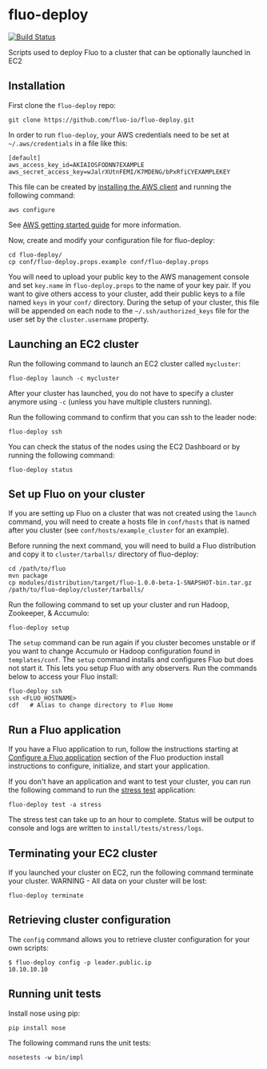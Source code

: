 fluo-deploy
===========

[![Build Status](https://travis-ci.org/fluo-io/fluo-deploy.svg?branch=master)](https://travis-ci.org/fluo-io/fluo-deploy)

Scripts used to deploy Fluo to a cluster that can be optionally launched in EC2

Installation
------------

First clone the `fluo-deploy` repo:
```
git clone https://github.com/fluo-io/fluo-deploy.git
```  

In order to run `fluo-deploy`, your AWS credentials need to be set at `~/.aws/credentials` in a file like this:
```
[default]
aws_access_key_id=AKIAIOSFODNN7EXAMPLE
aws_secret_access_key=wJalrXUtnFEMI/K7MDENG/bPxRfiCYEXAMPLEKEY
```

This file can be created by [installing the AWS client][1] and running the following command:
```
aws configure
```
See [AWS getting started guide][2] for more information.

Now, create and modify your configuration file for fluo-deploy:
```
cd fluo-deploy/
cp conf/fluo-deploy.props.example conf/fluo-deploy.props
```

You will need to upload your public key to the AWS management console and set `key.name` in `fluo-deploy.props`
to the name of your key pair.  If you want to give others access to your cluster, add their public keys to 
a file named `keys` in your `conf/` directory.  During the setup of your cluster, this file will be appended 
on each node to the `~/.ssh/authorized_keys` file for the user set by the `cluster.username` property.

Launching an EC2 cluster
------------------------

Run the following command to launch an EC2 cluster called `mycluster`:
```
fluo-deploy launch -c mycluster
```

After your cluster has launched, you do not have to specify a cluster anymore using `-c` (unless you have 
multiple clusters running).

Run the following command to confirm that you can ssh to the leader node:
```
fluo-deploy ssh
```

You can check the status of the nodes using the EC2 Dashboard or by running the following command:
```
fluo-deploy status
```

Set up Fluo on your cluster
---------------------------

If you are setting up Fluo on a cluster that was not created using the `launch` command, you will need to 
create a hosts file in `conf/hosts` that is named after you cluster (see `conf/hosts/example_cluster` for an example).

Before running the next command, you will need to build a Fluo distribution and copy it to `cluster/tarballs/` directory of
fluo-deploy:
```
cd /path/to/fluo
mvn package
cp modules/distribution/target/fluo-1.0.0-beta-1-SNAPSHOT-bin.tar.gz /path/to/fluo-deploy/cluster/tarballs/
```

Run the following command to set up your cluster and run Hadoop, Zookeeper, & Accumulo:
```
fluo-deploy setup
```

The `setup` command can be run again if you cluster becomes unstable or if you want to change Accumulo or Hadoop 
configuration found in `templates/conf`.  The `setup` command installs and configures Fluo but does not start it.
This lets you setup Fluo with any observers.  Run the commands below to access your Fluo install:
```
fluo-deploy ssh
ssh <FLUO_HOSTNAME>
cdf   # Alias to change directory to Fluo Home
```

Run a Fluo application
----------------------

If you have a Fluo application to run, follow the instructions starting at [Configure a Fluo application][3] 
section of the Fluo production install instructions to configure, initialize, and start your application.

If you don't have an application and want to test your cluster, you can run the following command to
run the [stress test][4] application:
```
fluo-deploy test -a stress
```

The stress test can take up to an hour to complete.  Status will be output to console and logs are written 
to `install/tests/stress/logs`.

Terminating your EC2 cluster
----------------------------

If you launched your cluster on EC2, run the following command terminate your cluster.  WARNING - All data on
your cluster will be lost:
```
fluo-deploy terminate
```

Retrieving cluster configuration
--------------------------------

The `config` command allows you to retrieve cluster configuration for your own scripts:
```
$ fluo-deploy config -p leader.public.ip
10.10.10.10
```

Running unit tests
------------------

Install nose using pip:
```
pip install nose
```

The following command runs the unit tests:
```
nosetests -w bin/impl
```

[1]: http://docs.aws.amazon.com/cli/latest/userguide/installing.html
[2]: http://docs.aws.amazon.com/cli/latest/userguide/cli-chap-getting-started.html
[3]: https://github.com/fluo-io/fluo/blob/master/docs/production-install.md#configure-a-fluo-application
[4]: https://github.com/fluo-io/fluo-stress
